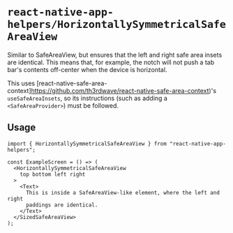 # `react-native-app-helpers/HorizontallySymmetricalSafeAreaView`

Similar to SafeAreaView, but ensures that the left and right safe area insets
are identical.  This means that, for example, the notch will not push a tab
bar's contents off-center when the device is horizontal.

This uses
[react-native-safe-area-context]https://github.com/th3rdwave/react-native-safe-area-context)'s
`useSafeAreaInsets`, so its instructions (such as adding a `<SafeAreaProvider>`)
must be followed.

## Usage

```tsx
import { HorizontallySymmetricalSafeAreaView } from "react-native-app-helpers";

const ExampleScreen = () => (
  <HorizontallySymmetricalSafeAreaView
    top bottom left right
  >
    <Text>
      This is inside a SafeAreaView-like element, where the left and right
      paddings are identical.
    </Text>
  </SizedSafeAreaView>
);
```
